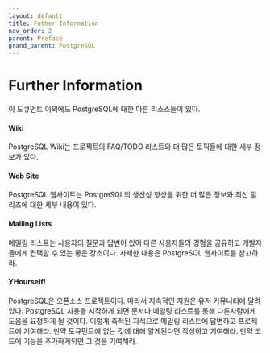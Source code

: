 ```yaml
---
layout: default
title: Futher Information
nav_order: 2
parent: Preface
grand_parent: PostgreSQL
---
```


# Further Information

이 도큐먼트 이외에도 PostgreSQL에 대한 다른 리소스들이 있다.

#### Wiki

PostgreSQL Wiki는 프로젝트의 FAQ/TODO 리스트와 더 많은 토픽들에 대한 세부 정보가 있다.

#### Web Site

PostgreSQL 웹사이트는 PostgreSQL의 생산성 향상을 위한 더 많은 정보와 최신 릴리즈에 대한 세부 내용이 있다.

#### Mailing Lists

메일링 리스트는 사용자의 질문과 답변이 있어 다른 사용자들의 경험을 공유하고 개발자들에게 컨택할 수 있는 좋은 장소이다. 자세한 내용은 PostgreSQL 웹사이트를 참고하라.

#### YHourself!

PostgreSQL은 오픈소스 프로젝트이다. 따라서 지속적인 지원은 유저 커뮤니티에 달려있다. PostgreSQL 사용을 시작하게 되면 문서나 메일링 리스트를 통해 다른사람에게 도움을 요청하게 될 것이다. 이렇게 축적된 지식으로 메일링 리스트에 답변하고 프로젝트에 기여해라. 만약 도큐먼트에 없는 것에 대해 알게된다면 작성하고 기여해라. 만약 코드에 기능을 추가하게되면 그 것을 기여해라.